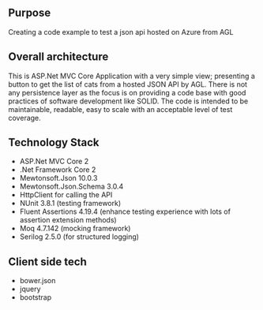 ## Purpose
Creating a code example to test a json api hosted on Azure from AGL

## Overall architecture
This is ASP.Net MVC Core Application with a very simple view; presenting a button to get the list of cats from a hosted JSON API by AGL.
There is not any persistence layer as the focus is on providing a code base with good practices of software development like SOLID.
The code is intended to be maintainable, readable, easy to scale with an acceptable level of test coverage.



## Technology Stack
* ASP.Net MVC Core 2
* .Net Framework Core 2
* Mewtonsoft.Json 10.0.3
* Mewtonsoft.Json.Schema 3.0.4
* HttpClient for calling the API
* NUnit 3.8.1 (testing framework)
* Fluent Assertions 4.19.4 (enhance testing experience with lots of assertion extension methods)
* Moq 4.7.142 (mocking framework)
* Serilog 2.5.0 (for structured logging)


## Client side tech
* bower.json
* jquery
* bootstrap
